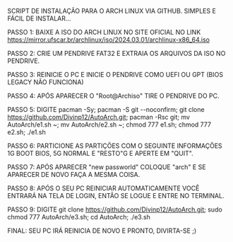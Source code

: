 SCRIPT DE INSTALAÇÃO PARA O ARCH LINUX VIA GITHUB. SIMPLES E FÁCIL DE INSTALAR...

PASSO 1: BAIXE A ISO DO ARCH LINUX NO SITE OFICIAL NO LINK https://mirror.ufscar.br/archlinux/iso/2024.03.01/archlinux-x86_64.iso

PASSO 2: CRIE UM PENDRIVE FAT32 E EXTRAIA OS ARQUIVOS DA ISO NO PENDRIVE.

PASSO 3: REINICIE O PC E INICIE O PENDRIVE COMO UEFI OU GPT (BIOS LEGACY NÃO FUNCIONA)

PASSO 4: APÓS APARECER O "Root@Archiso" TIRE O PENDRIVE DO PC.

PASSO 5: DIGITE pacman -Sy; pacman -S git --noconfirm; git clone https://github.com/Divinp12/AutoArch.git; pacman -Rsc git; mv AutoArch/e1.sh ~; mv AutoArch/e2.sh ~; chmod 777 e1.sh; chmod 777 e2.sh; ./e1.sh

PASSO 6: PARTICIONE AS PARTIÇÕES COM O SEGUINTE INFORMAÇÕES 1G BOOT BIOS, 5G NORMAL E "RESTO"G E APERTE EM "QUIT".

PASSO 7: APÓS APARECER "new passworld" COLOQUE "arch" E SE APARECER DE NOVO FAÇA A MESMA COISA.

PASSO 8: APÓS O SEU PC REINICIAR AUTOMATICAMENTE VOCÊ ENTRARÁ NA TELA DE LOGIN, ENTÃO SE LOGUE E ENTRE NO TERMINAL.

PASSO 9: DIGITE git clone https://github.com/Divinp12/AutoArch.git; sudo chmod 777 AutoArch/e3.sh; cd AutoArch; ./e3.sh

FINAL: SEU PC IRÁ REINICIA DE NOVO E PRONTO, DIVIRTA-SE ;)
